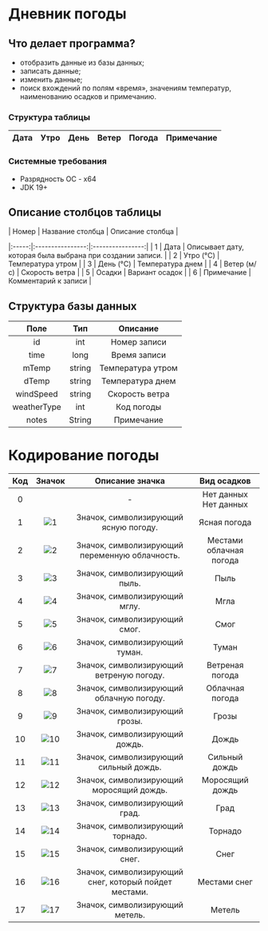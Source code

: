 # Дневник погоды

## Что делает программа?
+ отобразить данные из базы данных;
+ записать данные;
+ изменить данные;
+ поиск вхождений по полям «время», значениям температур, наименованию осадков и примечанию.

### Структура таблицы
| Дата | Утро | День | Ветер | Погода | Примечание |
|------|------|------|-------|--------|------------|



### Системные требования
* Разрядность ОС - х64
* JDK 19+


## Описание столбцов таблицы

| Номер | Название столбца | Описание столбца |

|:-----:|:----------------:|:----------------:|
| 1 | Дата | Описывает дату, которая была выбрана при создании записи. |
| 2 | Утро (°C) | Температура утром |
| 3 | День (°C) | Температура днем |
| 4 | Ветер (м/с) | Скорость ветра |
| 5 | Осадки | Вариант осадок |
| 6 | Примечание | Комментарий к записи |




## Структура базы данных

| Поле 			| Тип 		| Описание			 |
|:-------------:|:---------:|:------------------:|
| id 			| int 		| Номер записи		 |
| time 			| long 		| Время записи		 |
| mTemp 		| string 	| Температура утром	 |
| dTemp 		| string	| Температура днем	 |
| windSpeed 	| string 	| Скорость ветра	 |
| weatherType 	| int 		| Код погоды		 |
| notes 		| String 	| Примечание		 |



# Кодирование погоды

| Код | Значок |Описание значка | Вид осадков |
|:-:|:-:|:-:|:-:|
| 0   || -  													| Нет данных Нет данных           |
| 1	  |![1](https://user-images.githubusercontent.com/34372985/223687373-e0b35178-0c3a-4357-86e2-1bcc71d6ac05.png) | Значок, символизирующий ясную погоду.                | Ясная погода            |
| 2	  |![2](https://user-images.githubusercontent.com/34372985/223687744-5807206f-4124-49ed-8e22-9c007c10c8a1.png) | Значок, символизирующий переменную облачность.       | Местами облачная погода |
| 3	  |![3](https://user-images.githubusercontent.com/34372985/223687763-306fc4f3-7cae-4fd4-8f62-0f163d47f2c9.png) | Значок, символизирующий пыль.                		  | Пыль                    |
| 4	  |![4](https://user-images.githubusercontent.com/34372985/223687776-d9426f21-ea3b-42ee-8669-95eae2041bdd.png) | Значок, символизирующий мглу.                		  | Мгла                    |
| 5	  |![5](https://user-images.githubusercontent.com/34372985/223687787-836ed179-024c-469f-9abe-b182dfead076.png) | Значок, символизирующий смог.                		  | Смог                    |
| 6	  |![6](https://user-images.githubusercontent.com/34372985/223687794-f5a674cb-41c9-49f6-8c18-9a8558038801.png) | Значок, символизирующий туман.                		  | Туман                   |
| 7	  |![7](https://user-images.githubusercontent.com/34372985/223687800-538b42f7-11bf-4b15-a1a2-dbff27ab8b9a.png) | Значок, символизирующий ветреную погоду.             | Ветреная погода         |
| 8	  |![8](https://user-images.githubusercontent.com/34372985/223687808-f5eea31c-3095-4d05-9be1-a9ae460cedd6.png) | Значок, символизирующий облачную погоду.             | Облачная погода         |
| 9	  |![9](https://user-images.githubusercontent.com/34372985/223688037-bdcb5530-7b7c-4e3c-91e2-552df19d866f.png) | Значок, символизирующий грозы.                		  | Грозы                   |
| 10  |![10](https://user-images.githubusercontent.com/34372985/223688049-412cd9e2-3c44-4387-b293-2c4c9a3ab350.png)| Значок, символизирующий дождь.                		  | Дождь                   |
| 11  |![11](https://user-images.githubusercontent.com/34372985/223688056-0b0cf471-a460-4089-ae6e-c3268c81cdfb.png)| Значок, символизирующий сильный дождь.               | Сильный дождь           |
| 12  |![12](https://user-images.githubusercontent.com/34372985/223688068-59cdccd0-3fca-441b-999b-ea6772cfdfba.png)| Значок, символизирующий моросящий дождь.             | Моросящий дождь         |
| 13  |![13](https://user-images.githubusercontent.com/34372985/223688083-e1055573-5c49-4bd2-a86d-82390ee6567b.png)| Значок, символизирующий град.                		  | Град                    |
| 14  |![14](https://user-images.githubusercontent.com/34372985/223688089-15cfeb43-f1f4-49c3-a9ec-5047d155d018.png)| Значок, символизирующий торнадо.                	  | Торнадо                 |
| 15  |![15](https://user-images.githubusercontent.com/34372985/223688098-86d74ff0-f3d0-48d3-a72e-8248aef1575f.png)| Значок, символизирующий снег.                		  | Снег                    |
| 16  |![16](https://user-images.githubusercontent.com/34372985/223688104-8783e4f4-0182-4a16-9402-9517766a6053.png)| Значок, символизирующий снег, который пойдет местами.| Местами снег            |
| 17  |![17](https://user-images.githubusercontent.com/34372985/223688115-67a7f57f-ca6b-4671-8abc-a533b8013508.png)| Значок, символизирующий метель.                	  | Метель                  |











